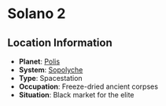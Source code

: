 # Solano 2

## Location Information
- **Planet**: [Polis](../planet--polis.md)
- **System**: [Sopolyche](../../../system--sopolyche.md)
- **Type**: Spacestation
- **Occupation**: Freeze-dried ancient corpses
- **Situation**: Black market for the elite